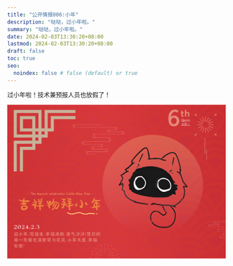 ```yaml
---
title: "公开情报006:小年"
description: "哒哒，过小年啦。"
summary: "哒哒，过小年啦。"
date: 2024-02-03T13:30:20+08:00
lastmod: 2024-02-03T13:30:20+08:00
draft: false
toc: true
seo:
  noindex: false # false (default) or true
---
```


过小年啦！技术兼预报人员也放假了！

![小年](public006.png)
